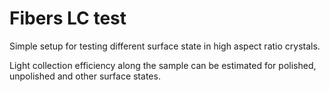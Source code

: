 Fibers LC test
==========

Simple setup for testing different surface state in high aspect ratio crystals.

Light collection efficiency along the sample can be estimated for polished, unpolished and other surface states.
